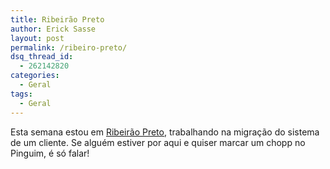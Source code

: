 ```yaml
---
title: Ribeirão Preto
author: Erick Sasse
layout: post
permalink: /ribeiro-preto/
dsq_thread_id:
  - 262142820
categories:
  - Geral
tags:
  - Geral
---
```

Esta semana estou em [Ribeir&atilde;o Preto][1], trabalhando na migra&ccedil;&atilde;o do sistema de um cliente. Se algu&eacute;m estiver por aqui e quiser marcar um chopp no Pinguim, &eacute; s&oacute; falar!

 [1]: http://www.ribeiraopreto.sp.gov.br/